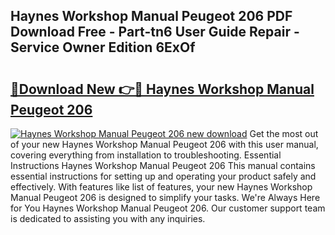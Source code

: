 ## Haynes Workshop Manual Peugeot 206 PDF Download Free - Part-tn6 User Guide Repair - Service Owner Edition 6ExOf

# <h2><a href="http://bc75197.oget.top/?id=Haynes+Workshop+Manual+Peugeot+206">🔗Download New 👉🔴 Haynes Workshop Manual Peugeot 206</a></h2>

[![Haynes Workshop Manual Peugeot 206 new download](https://i.imgur.com/5g1atiW.png)](http://bc75197.oget.top/?id=Haynes+Workshop+Manual+Peugeot+206)
Get the most out of your new Haynes Workshop Manual Peugeot 206 with this user manual, covering everything from installation to troubleshooting. Essential Instructions Haynes Workshop Manual Peugeot 206 This manual contains essential instructions for setting up and operating your product safely and effectively. With features like list of features, your new Haynes Workshop Manual Peugeot 206 is designed to simplify your tasks. We're Always Here for You Haynes Workshop Manual Peugeot 206. Our customer support team is dedicated to assisting you with any inquiries.
